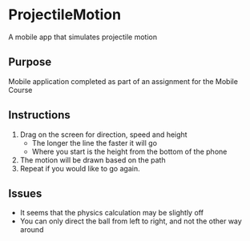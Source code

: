 # ProjectileMotion
A mobile app that simulates projectile motion

<h2>Purpose</h2>
<p>Mobile application completed as part of an assignment for the Mobile Course</p>

<h2>Instructions</h2>
<ol>
  <li>Drag on the screen for direction, speed and height
    <ul>
      <li>The longer the line the faster it will go</li>
      <li>Where you start is the height from the bottom of the phone</li>
    </ul>
  </li>
  <li>The motion will be drawn based on the path</li>
  <li>Repeat if you would like to go again.</li>
</ol>

<h2>Issues</h2>
<ul>
  <li>It seems that the physics calculation may be slightly off</li>
  <li>You can only direct the ball from left to right, and not the other way around</li>
</ul>

